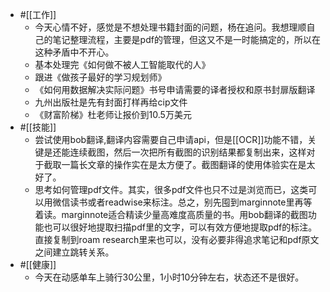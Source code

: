 - #[[工作]]
    - 今天心情不好，感觉是不想处理书籍封面的问题，杨在追问。我想理顺自己的笔记整理流程，主要是pdf的管理，但这又不是一时能搞定的，所以在这种矛盾中不开心。
    - 基本处理完《如何做不被人工智能取代的人》
    - 跟进《做孩子最好的学习规划师》
    - 《如何用数据解决实际问题》书号申请需要的译者授权和原书封扉版翻译
    - 九州出版社是先有封面打样再给cip文件
    - 《财富阶梯》杜老师让报价到10.5万美元
- #[[技能]]
    - 尝试使用bob翻译,翻译内容需要自己申请api，但是[[OCR]]功能不错，关键是还能连续截图，然后一次把所有截图的识别结果都复制出来，这样对于截取一篇长文章的操作实在是太方便了。截图翻译的使用体验实在是太好了。
    - 思考如何管理pdf文件。其实，很多pdf文件也只不过是浏览而已，这类可以用微信读书或者readwise来标注。总之，别先囤到marginnote里再等着读。marginnote适合精读少量高难度高质量的书。用bob翻译的截图功能也可以很好地提取扫描pdf里的文字，可以有效方便地提取pdf的标注。直接复制到roam research里来也可以，没有必要非得追求笔记和pdf原文之间建立跳转关系。
- #[[健康]]
    - 今天在动感单车上骑行30公里，1小时10分钟左右，状态还不是很好。
